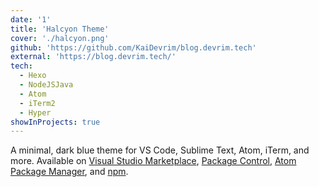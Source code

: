 ```yaml
---
date: '1'
title: 'Halcyon Theme'
cover: './halcyon.png'
github: 'https://github.com/KaiDevrim/blog.devrim.tech'
external: 'https://blog.devrim.tech/'
tech:
  - Hexo
  - NodeJSJava
  - Atom
  - iTerm2
  - Hyper
showInProjects: true
---
```


A minimal, dark blue theme for VS Code, Sublime Text, Atom, iTerm, and more. Available on [Visual Studio Marketplace](https://marketplace.visualstudio.com/items?itemName=brittanychiang.halcyon-vscode), [Package Control](https://packagecontrol.io/packages/Halcyon%20Theme), [Atom Package Manager](https://atom.io/themes/halcyon-syntax), and [npm](https://www.npmjs.com/package/hyper-halcyon-theme).
